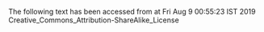 The following text has been accessed from at Fri Aug 9 00:55:23 IST 2019
Creative_Commons_Attribution-ShareAlike_License

